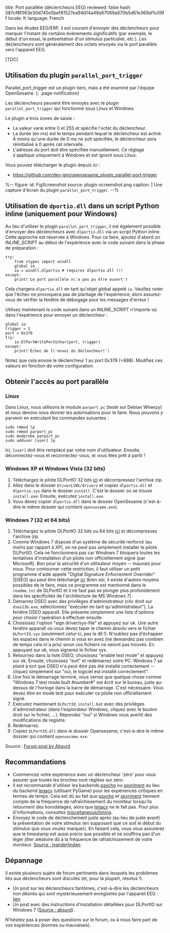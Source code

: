 title: Port parallèle (déclencheurs EEG)
reviewed: false
hash: 587cf8f063e30d745e5bef81527ea94d14a49a67069a670b5d61e369af1c09ff
locale: fr
language: French

Dans les études EEG/ERP, il est courant d'envoyer des déclencheurs pour marquer l'instant de certains événements significatifs (par exemple, le début d'un essai, la présentation d'un stimulus particulier, etc.). Les déclencheurs sont généralement des octets envoyés via le port parallèle vers l'appareil EEG.

[TOC]

## Utilisation du plugin `parallel_port_trigger`

Parallel_port_trigger est un plugin tiers, mais a été examiné par l'équipe OpenSesame.
{: .page-notification}

Les déclencheurs peuvent être envoyés avec le plugin `parallel_port_trigger` qui fonctionne sous Linux et Windows.

Le plugin a trois zones de saisie :

- La valeur varie entre 0 et 255 et spécifie l'octet du déclencheur.
- La durée (en ms) est le temps pendant lequel le déclencheur est activé. À moins qu'une durée de 0 ms ne soit spécifiée, le déclencheur sera réinitialisé à 0 après cet intervalle.
- L'adresse du port doit être spécifiée manuellement. Ce réglage s'applique uniquement à Windows et est ignoré sous Linux.

Vous pouvez télécharger le plugin depuis ici :

- <https://github.com/dev-jam/opensesame_plugin_parallel-port-trigger>

%--
figure:
 id: FigScreenshot
 source: plugin-screenshot.png
 caption: |
  Une capture d'écran du plugin `parallel_port_trigger`.
--%

## Utilisation de `dportio.dll` dans un script Python inline (uniquement pour Windows)

Au lieu d'utiliser le plugin `parallel_port_trigger`, il est également possible d'envoyer des déclencheurs avec `dlportio.dll` via un script Python inline. Cette approche est réservée à Windows. Pour ce faire, ajoutez d'abord un INLINE_SCRIPT au début de l'expérience avec le code suivant dans la phase de préparation :

~~~ .python
try:
	from ctypes import windll
	global io
	io = windll.dlportio # requires dlportio.dll !!!
except:
	print('Le port parallèle n\'a pas pu être ouvert')
~~~

Cela chargera `dlportio.dll` en tant qu'objet global appelé `io`. Veuillez noter que l'échec ne provoquera pas de plantage de l'expérience, alors assurez-vous de vérifier la fenêtre de débogage pour les messages d'erreur !

Utilisez maintenant le code suivant dans un INLINE_SCRIPT n'importe où dans l'expérience pour envoyer un déclencheur :

~~~ .python
global io
trigger = 1
port = 0x378
try:
	io.DlPortWritePortUchar(port, trigger)
except:
	print('Échec de l\'envoi du déclencheur!')
~~~

Notez que cela envoie le déclencheur 1 au port 0x378 (=888). Modifiez ces valeurs en fonction de votre configuration.

## Obtenir l'accès au port parallèle

### Linux

Dans Linux, nous utilisons le module `parport_pc` (testé sur Debian Wheezy) et nous devons nous donner les autorisations pour le faire. Nous pouvons y parvenir en exécutant les commandes suivantes :

	sudo rmmod lp
	sudo rmmod parport_pc
	sudo modprobe parport_pc
	sudo adduser [user] lp

Ici, `[user]` doit être remplacé par votre nom d'utilisateur. Ensuite, déconnectez-vous et reconnectez-vous, et vous êtes prêt à partir !

### Windows XP et Windows Vista (32 bits)

1. Téléchargez le pilote DLPortIO 32 bits [ici][win32-dll] et décompressez l'archive zip.
2. Allez dans le dossier `DriverLINX/drivers` et copiez `dlportio.dll` et `dlportio.sys` dans le dossier `install`. C'est le dossier où se trouve `install.exe`. Ensuite, exécutez `install.exe`.
3. Vous devez copier `dlportio.dll` dans le dossier OpenSesame (c'est-à-dire le même dossier qui contient `opensesame.exe`).

### Windows 7 (32 et 64 bits)

1. Téléchargez le pilote DLPortIO 32 bits ou 64 bits [ici][win7-dll] et décompressez l'archive zip.
2. Comme Windows 7 dispose d'un système de sécurité renforcé (au moins par rapport à XP), on ne peut pas simplement installer le pilote DLPortIO. Cela ne fonctionnera pas car Windows 7 bloquera toutes les tentatives d'installation d'un pilote non officiellement signé (par Microsoft). Bon pour la sécurité d'un utilisateur moyen -- mauvais pour nous. Pour contourner cette restriction, il faut utiliser un petit programme d'aide appelé "Digital Signature Enforcement Overrider" (DSEO) qui peut être téléchargé [ici][dseo] (bien sûr, il existe d'autres moyens possibles de le faire, mais ce programme est mentionné dans le `readme.txt` de DLPortIO et il ne faut pas se plonger plus profondément dans les spécificités de l'architecture de MS Windows 7).
3. Démarrez DSEO avec des privilèges d'administrateur (clic droit sur `dseo13b.exe`, sélectionnez "exécuter en tant qu'administrateur"). La fenêtre DSEO apparaît. Elle présente simplement une liste d'options pour choisir l'opération à effectuer ensuite.
4. Choisissez l'option "sign driver/sys-file" et appuyez sur ok. Une autre fenêtre apparaît où vous devez taper le chemin absolu vers le fichier `DLPortIO.sys` (seulement celui-ci, pas le dll !). N'oubliez pas d'échapper les espaces dans le chemin si vous en avez (ne demandez pas combien de temps cela m'a pris) sinon vos fichiers ne seront pas trouvés. En appuyant sur ok, vous signerez le fichier sys.
5. Retournez dans la liste DSEO, choisissez "enable test mode" et appuyez sur ok. Ensuite, choisissez "exit" et redémarrez votre PC. Windows 7 se plaint à tort que DSEO n'a peut-être pas été installé correctement -- cliquez simplement sur "oui, le logiciel est installé correctement".
6. Une fois le démarrage terminé, vous verrez que quelque chose comme "Windows 7 test mode built #number#" est écrit sur le bureau, juste au-dessus de l'horloge dans la barre de démarrage. C'est nécessaire. Vous devez être en mode test pour exécuter ce pilote non officiellement signé.
7. Exécutez maintenant `DLPortIO_install.bat` avec des privilèges d'administrateur (dans l'explorateur Windows, cliquez avec le bouton droit sur le fichier, ...). Répondez "oui" si Windows vous avertit des modifications de registre.
8. Redémarrez.
9. Copiez `DLPortIO.dll` dans le dossier Opensesame, c'est-à-dire le même dossier qui contient `opensesame.exe`.

Source : [Forum post by Absurd][post-3]

## Recommandations

- Commencez votre expérience avec un déclencheur 'zéro' pour vous assurer que toutes les broches sont réglées sur zéro.
- Il est recommandé d'utiliser les backends [psycho] ou [xpyriment] au lieu du backend [legacy] (utilisant PyGame) pour les expériences critiques en termes de temps. Cela est dû au fait que [psycho] et [xpyriment] tiennent compte de la fréquence de rafraîchissement du moniteur lorsqu'ils retournent des horodatages, alors que [legacy] ne le fait pas. Pour plus d'informations, consultez [miscellaneous/timing].
- Envoyez le code de déclenchement juste après (au lieu de juste avant) la présentation de votre stimulus (en supposant que ce soit le début du stimulus que vous voulez marquer). En faisant cela, vous vous assurerez que le timestamp est aussi précis que possible et ne souffrira pas d'un léger jitter aléatoire dû à la fréquence de rafraîchissement de votre moniteur. [Source : lvanderlinden][post-2]

## Dépannage

Il existe plusieurs sujets de forum pertinents dans lesquels les problèmes liés aux déclencheurs sont discutés (et, pour la plupart, résolus !).

- Un post sur les déclencheurs fantômes, c'est-à-dire les déclencheurs non désirés qui sont mystérieusement enregistrés par l'appareil EEG : [lien][post-2]
- Un post avec des instructions d'installation détaillées pour DLPortIO sur Windows 7 ([Source : absurd][post-3]).

N'hésitez pas à poser des questions sur le forum, ou à nous faire part de vos expériences (bonnes ou mauvaises).

[win32-dll]: http://files.cogsci.nl/misc/dlportio.zip
[win7-dll]: http://real.kiev.ua/avreal/download/#DLPORTIO_TABLE
[dseo]: http://www.ngohq.com/home.php?page=dseo
[post-2]: http://forum.cogsci.nl/index.php?p=/discussion/comment/780#Comment_780
[post-3]: http://forum.cogsci.nl/index.php?p=/discussion/comment/745#Comment_745
[miscellaneous/timing]: /miscellaneous/timing
[legacy]: /backends/legacy
[xpyriment]: /backends/xpyriment
[psycho]: /backends/psycho